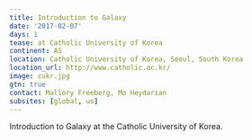 ```yaml
---
title: Introduction to Galaxy
date: '2017-02-07'
days: 1
tease: at Catholic University of Korea
continent: AS
location: Catholic University of Korea, Seoul, South Korea
location_url: http://www.catholic.ac.kr/
image: cukr.jpg
gtn: true
contact: Mallory Freeberg, Mo Heydarian
subsites: [global, us]
---
```

Introduction to Galaxy at the Catholic University of Korea.

